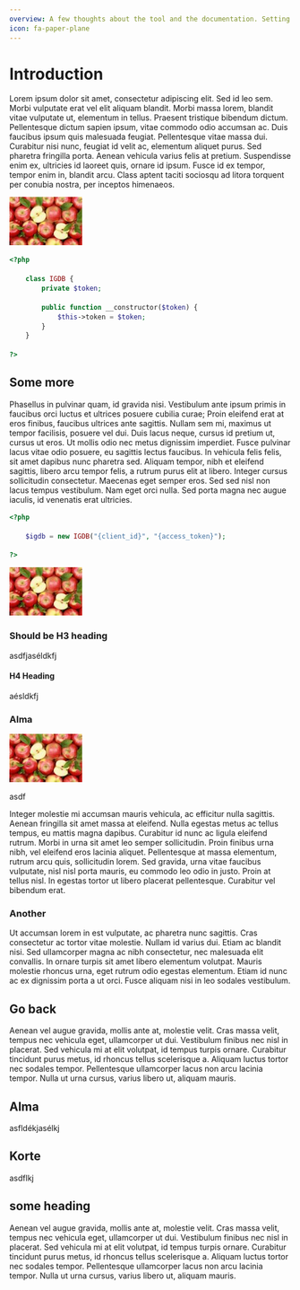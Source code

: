 ```yaml
---
overview: A few thoughts about the tool and the documentation. Setting up your project.
icon: fa-paper-plane
---
```


# Introduction

Lorem ipsum dolor sit amet, consectetur adipiscing elit. Sed id leo sem. Morbi vulputate erat vel elit aliquam blandit. Morbi massa lorem, blandit vitae vulputate ut, elementum in tellus. Praesent tristique bibendum dictum. Pellentesque dictum sapien ipsum, vitae commodo odio accumsan ac. Duis faucibus ipsum quis malesuada feugiat. Pellentesque vitae massa dui. Curabitur nisi nunc, feugiat id velit ac, elementum aliquet purus. Sed pharetra fringilla porta. Aenean vehicula varius felis at pretium. Suspendisse enim ex, ultricies id laoreet quis, ornare id ipsum. Fusce id ex tempor, tempor enim in, blandit arcu. Class aptent taciti sociosqu ad litora torquent per conubia nostra, per inceptos himenaeos.

![Alma2](images/test/alma.jpg)

```php
<?php

    class IGDB {
        private $token;

        public function __constructor($token) {
            $this->token = $token;
        }
    }

?>
```

## Some more

Phasellus in pulvinar quam, id gravida nisi. Vestibulum ante ipsum primis in faucibus orci luctus et ultrices posuere cubilia curae; Proin eleifend erat at eros finibus, faucibus ultrices ante sagittis. Nullam sem mi, maximus ut tempor facilisis, posuere vel dui. Duis lacus neque, cursus id pretium ut, cursus ut eros. Ut mollis odio nec metus dignissim imperdiet. Fusce pulvinar lacus vitae odio posuere, eu sagittis lectus faucibus. In vehicula felis felis, sit amet dapibus nunc pharetra sed. Aliquam tempor, nibh et eleifend sagittis, libero arcu tempor felis, a rutrum purus elit at libero. Integer cursus sollicitudin consectetur. Maecenas eget semper eros. Sed sed nisl non lacus tempus vestibulum. Nam eget orci nulla. Sed porta magna nec augue iaculis, id venenatis erat ultricies.

```php
<?php

    $igdb = new IGDB("{client_id}", "{access_token}");

?>
```

![Alma!](images/alma.jpg)

### Should be H3 heading

asdfjaséldkfj

#### H4 Heading

aésldkfj

### Alma

![Alma!](images/alma.jpg)

asdf

Integer molestie mi accumsan mauris vehicula, ac efficitur nulla sagittis. Aenean fringilla sit amet massa at eleifend. Nulla egestas metus ac tellus tempus, eu mattis magna dapibus. Curabitur id nunc ac ligula eleifend rutrum. Morbi in urna sit amet leo semper sollicitudin. Proin finibus urna nibh, vel eleifend eros lacinia aliquet. Pellentesque at massa elementum, rutrum arcu quis, sollicitudin lorem. Sed gravida, urna vitae faucibus vulputate, nisl nisl porta mauris, eu commodo leo odio in justo. Proin at tellus nisl. In egestas tortor ut libero placerat pellentesque. Curabitur vel bibendum erat.

### Another

Ut accumsan lorem in est vulputate, ac pharetra nunc sagittis. Cras consectetur ac tortor vitae molestie. Nullam id varius dui. Etiam ac blandit nisi. Sed ullamcorper magna ac nibh consectetur, nec malesuada elit convallis. In ornare turpis sit amet libero elementum volutpat. Mauris molestie rhoncus urna, eget rutrum odio egestas elementum. Etiam id nunc ac ex dignissim porta a ut orci. Fusce aliquam nisi in leo sodales vestibulum.

## Go back

Aenean vel augue gravida, mollis ante at, molestie velit. Cras massa velit, tempus nec vehicula eget, ullamcorper ut dui. Vestibulum finibus nec nisl in placerat. Sed vehicula mi at elit volutpat, id tempus turpis ornare. Curabitur tincidunt purus metus, id rhoncus tellus scelerisque a. Aliquam luctus tortor nec sodales tempor. Pellentesque ullamcorper lacus non arcu lacinia tempor. Nulla ut urna cursus, varius libero ut, aliquam mauris.

## Alma

asfldékjasélkj

## Korte

asdflkj

## some heading

Aenean vel augue gravida, mollis ante at, molestie velit. Cras massa velit, tempus nec vehicula eget, ullamcorper ut dui. Vestibulum finibus nec nisl in placerat. Sed vehicula mi at elit volutpat, id tempus turpis ornare. Curabitur tincidunt purus metus, id rhoncus tellus scelerisque a. Aliquam luctus tortor nec sodales tempor. Pellentesque ullamcorper lacus non arcu lacinia tempor. Nulla ut urna cursus, varius libero ut, aliquam mauris.